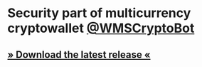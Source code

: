 # Security part of multicurrency cryptowallet [@WMSCryptoBot](https://t.me/WMSCryptoBot)

## [» Download the latest release «](https://github.com/vasinkd/WMSCrypto/releases/latest)
